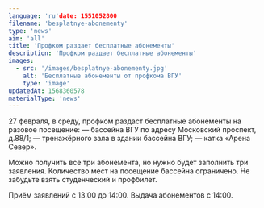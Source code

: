 ```yaml
---
language: 'ru'date: 1551052800
filename: 'besplatnye-abonementy'
type: 'news'
aim: 'all'
title: 'Профком раздает бесплатные абонементы'
description: 'Профком раздает бесплатные абонементы'
images:
  - src: '/images/besplatnye-abonementy.jpg'
    alt: 'Бесплатные абонементы от профкома ВГУ'
    type: 'image'
updatedAt: 1568360578
materialType: 'news'
---
```

27 февраля, в среду, профком раздаст бесплатные абонементы на разовое посещение: — бассейна ВГУ по адресу Московский проспект, д.88/1; — тренажёрного зала в здании бассейна ВГУ; — катка «Арена Север».

Можно получить все три абонемента, но нужно будет заполнить три заявления. Количество мест на посещение бассейна ограничено. Не забудьте взять студенческий и профбилет.

Приём заявлений с 13:00 до 14:00. Выдача абонементов с 14:00.
